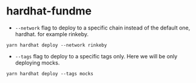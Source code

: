 # hardhat-fundme

* `--network` flag to deploy to a specific chain instead of the default one, hardhat. for example rinkeby.
```
yarn hardhat deploy --network rinkeby
```

* `--tags` flag to deploy to a specific tags only. Here we will be only deploying mocks.
```
yarn hardhat deploy --tags mocks
```